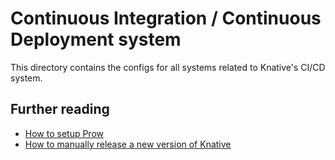 # Continuous Integration / Continuous Deployment system

This directory contains the configs for all systems related to Knative's CI/CD
system.

## Further reading

- [How to setup Prow](prow_setup.md)
- [How to manually release a new version of Knative](release.md)
